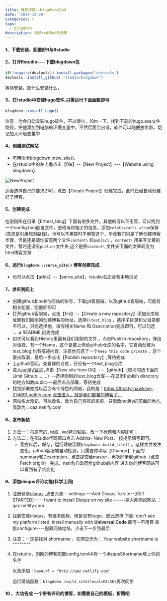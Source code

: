 ```yaml
---
title: 博客搭建——blogdown之md
date: '2017-12-29'
categories: r
tags:
  - blogdown
description: 测试rmd和md的效果
---
```




#### 1、下载安装、配置好R与Rstudio

#### 2、打开Rstudio----下载blogdown包

```R
if(!require(devtools)) install.packages('devtools')
devtools::install_github('rstudio/blogdown')
```

等待安装，缺什么安装什么，

#### 3、在rstudio中安装hugo软件,只需运行下面函数即可

```R
blogdown::install_hugo()
```

注意：他会自动安装hugo软件，不过很小，10m一下，找到下载的hugo.exe文件路径，把他添加到电脑的环境变量中，不然后面会出错，软件可以随便放位置，切记加入环境变量中

#### 4、创建测试网站

-   可用命令blogdown::new_site(),
-   在rstudio中的左上角点击【file】--【New Project】---【Website using blogdown】

![NewProject](https://cdn.jsdelivr.net/gh/zscmmm/imgs2208save@master/img/NewProject-20200527143419483.png)

适当选择自己的要求即可，点击【Create Project】创建完成，此时已经自动创建好了博客，


#### 5、创建完成

在刚刚所在目录【E:\test_blog】下面有很多文件，其他的可以不用管，可以找到一个config.tom配置文件，更改与你相关的信息，添加`relativeurls =true`保存(意思是引用想对路径)，也可以不用暂时不用管这个，毕竟我们只是了解创建博客步骤，但是还是请你留意两个文件`content\` 和`public\` ，`content\` 用来写文章的文件，暂时还没有`public\`文件夹,这个是把`content\` 文件夹下面的文章转变为html博客文章

#### 6、运行`blogdown:::serve_site()` 博客创建完成.  

+ 也可以点击【adds】--【serve_site】，rstudio右边会有本地浏览

#### 7、**发布到网上**   

+ 创建github和netlify网站的账号，下载git客服端，以及github客服端，可能有相关配置，配置好即可
+ 打开github客服端，点击【file】--【Create a new repository】添加仓库地址即我们刚刚的创建博客的地址，选择`E\test_blog` ，选择子目录和父目录都不可以，只能选择他，填写相关Name 和 Description完成即可，可以勾选 .....a README,创建完成
+ 初次可以看到History里面有我们刚刚的文件 ，点击Publish repository，弹出对话框，有一个Name，这个是要上传给github仓库的名字，它自动创建为test_blog,也有描述内容，注意他勾选了一个`Keep this code private` ，这个要点取消，最后一步点击【Publish repository】,等待完成
+ 上github官网，查看你的仓库，已经有一个test_blog仓库
+ 进入[netlify官网](https://app.netlify.com/) ,点击【New site from Git】---【github】（取消勾选下面的LImit Github........）--选择刚刚的test_blog仓库---在显示Publish directory 的地方如数public---最后点击部署，等待完成
+ 找到部署完成以后会有个绿色的网站，我的是：https://thirsty-hawking-274891.netlify.com,点击进入，就是我们部署的博客了，
+ 网站名太难记，可以改名，改为自己喜欢的民资，只能改netlify的前面的地方,我改为：qaz.netlify.com  

#### 8、发布新帖  

1. 方法一：将原有的`.md`或 `.Rmd`拷贝粘贴，改一下标题和内容即可；
2. 方法二：在RSudio代码窗口点击 Addins- New Post， 按提示填写即可。
   + 写完以后，保存，运行建站函数`blogdown::build_site()` 。这样文件发生变化，github客服端自动检测，只需要你填写【Change】下面的summary和Description，点击提交给master，再次同步到github（点击Fetch origin） 完成，netlify自动同步github的内容 进入你的博客网站可以看到有了新变化  

#### 9、添加disqus评论功能(科学上网)    

1. 注册登录[disqus](https://disqus.com/) ,点击头像 --settings ---Add Disqus To site--[GET STARTED]-----I want to install Disqus on my site ------输入刚刚的网站 ：qaz.netlify.com

2.   找到安装disqus，有很多图标，但是没有hugo，因此选择 下面I don't see my platform listed, install manually with **Universal Code** 即可--不用管 直接configure----配置网站地址，点击下一步到最后

3.  注意：一定要找对 shortname ，在网显示为：     Your website shortname is `********`

4. 在rstudio，刚刚的博客配置config.toml中有一个disqusShortname填上你的名字 

     以及添加：`baseurl = "http://qaz.netlify.com"`

     运行建站函数：`blogdown::build_site(local=FALSE)`再次同步     

#### 10 、大功告成 一个带有评论的博客，如需要自己的模板，折腾吧 



